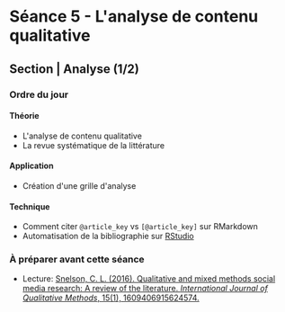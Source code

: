# Séance 5 - L'analyse de contenu qualitative
## Section | Analyse (1/2)

### Ordre du jour
#### Théorie
- L'analyse de contenu qualitative
- La revue systématique de la littérature

#### Application
- Création d'une grille d'analyse

#### Technique
- Comment citer `@article_key` vs `[@article_key]` sur RMarkdown
- Automatisation de la bibliographie sur [RStudio](https://rstudio.com/products/rstudio/)

### À préparer avant cette séance
- Lecture: [Snelson, C. L. (2016). Qualitative and mixed methods social media research: A review of the literature. *International Journal of Qualitative Methods*, 15(1), 1609406915624574.](https://journals.sagepub.com/doi/pdf/10.1177/1609406915624574)

